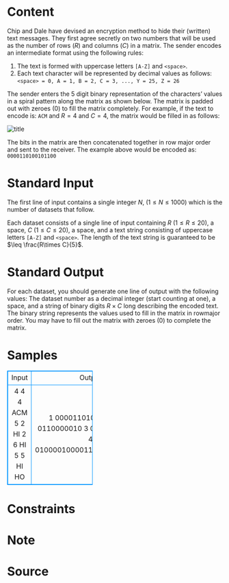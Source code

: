 
# Content

Chip and Dale have devised an encryption method to hide their (written) text messages. They first agree secretly on two numbers that will be used as the number of rows ($R$) and columns ($C$) in a matrix. The sender encodes an intermediate format using the following rules:
1. The text is formed with uppercase letters `[A-Z]` and `<space>`.
2. Each text character will be represented by decimal values as follows:
`<space> = 0, A = 1, B = 2, C = 3, ..., Y = 25, Z = 26`

The sender enters the $5$ digit binary representation of the characters’ values in a spiral pattern along the matrix as shown below. The matrix is padded out with zeroes ($0$) to fill the matrix completely. For example, if the text to encode is: `ACM` and $R=4$ and $C=4$, the matrix would be filled in as follows:

![title](/source/lutece/encoding/img/aHR0cHM6Ly9hY20udWVzdGMuZWR1LmNuL21lZGlhL2ltYWdlL3Byb2JsZW0vNDYyLzIwMTQwODE5MjIyMzUyNjM3MTguSlBH.JPG)

The bits in the matrix are then concatenated together in row major order and sent to the receiver. The example above would be encoded as: `0000110100101100`

# Standard Input

The first line of input contains a single integer $N$, ($1\leq N\leq 1000$) which is the number of datasets that follow.

Each dataset consists of a single line of input containing $R$ ($1\leq R\leq 20$), a space, $C$ ($1\leq C\leq 20$), a space, and a text string consisting of uppercase letters `[A-Z]` and `<space>`. The length of the text string is guaranteed to be $\leq \frac{R\times C}{5}$.

# Standard Output

For each dataset, you should generate one line of output with the following values: The dataset number as a decimal integer (start counting at one), a space, and a string of binary digits $R\times C$ long describing the encoded text. The binary string represents the values used to fill in the matrix in rowmajor order. You may have to fill out the matrix with zeroes ($0$) to complete the matrix.

# Samples

<style>
        table,table tr th, table tr td { border:1px solid #0094ff; }
        table { width: 200px; min-height: 25px; line-height: 25px; text-align: center; border-collapse: collapse;}   
    </style>
<table>
	<tr>
		<td>Input</td>
		<td>Output</td>
	</tr>
<tr><td>4
4 4 ACM
5 2 HI
2 6 HI
5 5 HI HO</td><td>1 0000110100101100
2 0110000010
3 010000001001
4 0100001000011010110000010</td></tr></table>


# Constraints



# Note



# Source



